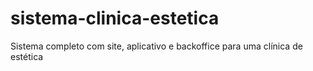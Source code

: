 # sistema-clinica-estetica
Sistema completo com site, aplicativo e backoffice para uma clínica de estética
